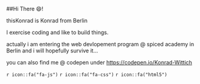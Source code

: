 ##Hi There 😄!

thisKonrad is Konrad from Berlin

I exercise coding and like to build things.


actually i am entering the web devlopement program
@ spiced academy in Berlin and i will
hopefully survive it...

you can also find me @ codepen under
https://codepen.io/Konrad-Wittich


`r icon::fa("fa-js")`  `r icon::fa("fa-css")`  `r icon::fa("html5")` 




